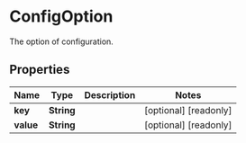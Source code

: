 

# ConfigOption

The option of configuration.

## Properties

Name | Type | Description | Notes
------------ | ------------- | ------------- | -------------
**key** | **String** |  |  [optional] [readonly]
**value** | **String** |  |  [optional] [readonly]



